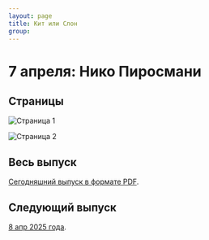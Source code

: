 ```yaml
---
layout: page
title: Кит или Слон
group: 
---
```


# 7 апреля: Нико Пиросмани

## Страницы

![Страница 1](https://www.dropbox.com/scl/fi/8fwbyi1fup0ue1xz889xo/2025-04-07-page001.jpg?rlkey=mzq489bjwgafn2zu34liugvo5&raw=1)

![Страница 2](https://www.dropbox.com/scl/fi/0dhjp4ugz3qjy1nxj43qn/2025-04-07-page002.jpg?rlkey=q27k5aplkuc905k8q731a0kw6&raw=1)

## Весь выпуск

[Сегодняшний выпуск в формате PDF](https://www.dropbox.com/scl/fi/e0zidy6xh0e6om36h3ndt/2025-04-07.pdf?rlkey=2upe5mzz7rz2qalo00ww1yi52&raw=1). 

## Следующий выпуск

[8 апр 2025 года](https://kitilislon.github.io/2025-04-08).

